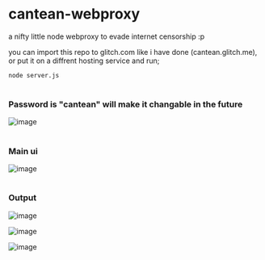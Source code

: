 # cantean-webproxy
a nifty little node webproxy to evade internet censorship :p

you can import this repo to glitch.com like i have done (cantean.glitch.me), or put it on a diffrent hosting service and run;
```bash
node server.js
```
#
### Password is "cantean" will make it changable in the future
![image](https://user-images.githubusercontent.com/66269103/212350943-0d197e7b-7989-4a2a-82a3-746d7729cd23.png)
#
### Main ui
![image](https://user-images.githubusercontent.com/66269103/212351295-bd36ff8a-7485-4ae8-bc40-11267b553eff.png)
#
### Output
![image](https://user-images.githubusercontent.com/66269103/212351464-3ae9bc98-a88d-42c6-9297-810e9bb40b14.png)

![image](https://user-images.githubusercontent.com/66269103/212351675-2812d64e-b40a-4275-9f27-5ada9fb9c54d.png)

![image](https://user-images.githubusercontent.com/66269103/212352072-c627ea07-8414-40d0-92cc-1703e19e1998.png)


